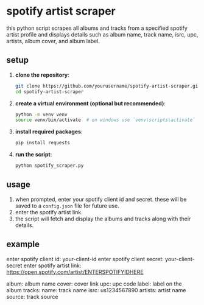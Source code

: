 # spotify artist scraper

this python script scrapes all albums and tracks from a specified spotify artist profile and displays details such as album name, track name, isrc, upc, artists, album cover, and album label.

## setup

1. **clone the repository**:
    ```bash
    git clone https://github.com/yourusername/spotify-artist-scraper.git
    cd spotify-artist-scraper
    ```

2. **create a virtual environment (optional but recommended)**:
    ```bash
    python -m venv venv
    source venv/bin/activate  # on windows use `venv\scripts\activate`
    ```

3. **install required packages**:
    ```bash
    pip install requests
    ```

4. **run the script**:
    ```bash
    python spotify_scraper.py
    ```

## usage

1. when prompted, enter your spotify client id and secret. these will be saved to a `config.json` file for future use.
2. enter the spotify artist link.
3. the script will fetch and display the albums and tracks along with their details.

## example

enter spotify client id: your-client-id
enter spotify client secret: your-client-secret
enter spotify artist link: https://open.spotify.com/artist/ENTERSPOTIFYIDHERE

album: album name
cover: cover link
upc: upc code
label: label on the album
tracks:
name: track name
isrc: us1234567890
artists: artist name
source: track source
